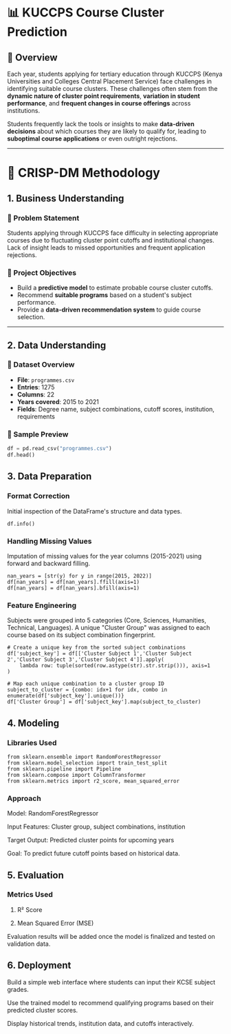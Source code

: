# 📊 KUCCPS Course Cluster Prediction

## 📌 Overview

Each year, students applying for tertiary education through KUCCPS (Kenya Universities and Colleges Central Placement Service) face challenges in identifying suitable course clusters. These challenges often stem from the **dynamic nature of cluster point requirements**, **variation in student performance**, and **frequent changes in course offerings** across institutions.

Students frequently lack the tools or insights to make **data-driven decisions** about which courses they are likely to qualify for, leading to **suboptimal course applications** or even outright rejections.

---

# 🧠 CRISP-DM Methodology

## 1. Business Understanding

### 🔹 Problem Statement
Students applying through KUCCPS face difficulty in selecting appropriate courses due to fluctuating cluster point cutoffs and institutional changes. Lack of insight leads to missed opportunities and frequent application rejections.

### 🔹 Project Objectives
- Build a **predictive model** to estimate probable course cluster cutoffs.
- Recommend **suitable programs** based on a student's subject performance.
- Provide a **data-driven recommendation system** to guide course selection.

---

## 2. Data Understanding

### 🔹 Dataset Overview
- **File**: `programmes.csv`
- **Entries**: 1275
- **Columns**: 22
- **Years covered**: 2015 to 2021
- **Fields**: Degree name, subject combinations, cutoff scores, institution, requirements

### 🔹 Sample Preview
```python
df = pd.read_csv("programmes.csv")
df.head() 
```
## 3. Data Preparation

### Format Correction
Initial inspection of the DataFrame's structure and data types.

```
df.info()
```
### Handling Missing Values
Imputation of missing values for the year columns (2015-2021) using forward and backward filling.

```
nan_years = [str(y) for y in range(2015, 2022)]
df[nan_years] = df[nan_years].ffill(axis=1)
df[nan_years] = df[nan_years].bfill(axis=1)
```
### Feature Engineering
Subjects were grouped into 5 categories (Core, Sciences, Humanities, Technical, Languages). A unique "Cluster Group" was assigned to each course based on its subject combination fingerprint.

```
# Create a unique key from the sorted subject combinations
df['subject_key'] = df[['Cluster Subject 1','Cluster Subject 2','Cluster Subject 3','Cluster Subject 4']].apply(
    lambda row: tuple(sorted(row.astype(str).str.strip())), axis=1
)

# Map each unique combination to a cluster group ID
subject_to_cluster = {combo: idx+1 for idx, combo in enumerate(df['subject_key'].unique())}
df['Cluster Group'] = df['subject_key'].map(subject_to_cluster)
```
## 4. Modeling
### Libraries Used
```
from sklearn.ensemble import RandomForestRegressor
from sklearn.model_selection import train_test_split
from sklearn.pipeline import Pipeline
from sklearn.compose import ColumnTransformer
from sklearn.metrics import r2_score, mean_squared_error
```
### Approach
Model: RandomForestRegressor

Input Features: Cluster group, subject combinations, institution

Target Output: Predicted cluster points for upcoming years

Goal: To predict future cutoff points based on historical data.

## 5. Evaluation
### Metrics Used
1. R² Score

2. Mean Squared Error (MSE)

Evaluation results will be added once the model is finalized and tested on validation data.

## 6. Deployment
Build a simple web interface where students can input their KCSE subject grades.

Use the trained model to recommend qualifying programs based on their predicted cluster scores.

Display historical trends, institution data, and cutoffs interactively.